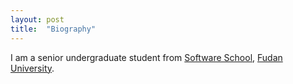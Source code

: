 ```yaml
---
layout: post
title:  "Biography"
---
```

I am a senior undergraduate student from [Software School](https://software.fudan.edu.cn/main.htm), [Fudan University](https://www.fudan.edu.cn/). 

